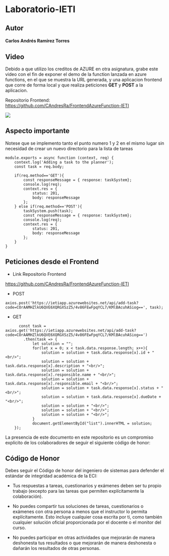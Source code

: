 # Laboratorio-IETI

## Autor

#### Carlos Andrés Ramírez Torres



## Video

Debido a que utilizo los creditos de AZURE en otra asignatura, grabe este video con el fin de exponer el demo de la function lanzada en azure functions, en el que se muestra la URL generada, y una aplicacion frontend que corre de forma local y que realiza peticiones **GET** y **POST** a la aplicacion.

Repositorio Frontend: https://github.com/CAndresRa/FrontendAzureFunction-IETI

![](https://github.com/CAndresRa/Laboratorio-IETI/blob/master/VideoIeti.gif)

## Aspecto importante

Notese que se implemento tanto el punto numero 1 y 2 en el mismo lugar sin necesidad de crear un nuevo directorio para la lista de tareas 

```
module.exports = async function (context, req) {
    context.log('Adding a task to the planner');
    const task = req.body;

    if(req.method=='GET'){
        const responseMessage = { response: taskSystem};
        console.log(req);
        context.res = {
            status: 201,
            body: responseMessage
        };
    } else if(req.method=='POST'){
        taskSystem.push(task);
        const responseMessage = { response: taskSystem};
        console.log(req);
        context.res = {
            status: 201,
            body: responseMessage
        };
    }    
}
``` 



## Peticiones desde el Frontend

* Link Repositorio Frontend

https://github.com/CAndresRa/FrontendAzureFunction-IETI

* POST

``` axios.post('https://ietiapp.azurewebsites.net/api/add-task?code=COrAAMHZlkU6QVE6XQRGXSzZ5/4v86FEwFpqYCL7/KMlBAcuhASiog==', task); ```

* GET

``` 
      const task = axios.get('https://ietiapp.azurewebsites.net/api/add-task?code=COrAAMHZlkU6QVE6XQRGXSzZ5/4v86FEwFpqYCL7/KMlBAcuhASiog==')
        .then(task => {
            let solution = "";
            for(let x = 0; x < task.data.response.length; x++){
                solution = solution + task.data.response[x].id + "<br/>";
                solution = solution + task.data.response[x].description + "<br/>";
                solution = solution + task.data.response[x].responsible.name + "<br/>";
                solution = solution + task.data.response[x].responsible.email + "<br/>";
                solution = solution + task.data.response[x].status + "<br/>";
                solution = solution + task.data.response[x].dueDate + "<br/>";
                solution = solution + "<br/>";
                solution = solution + "<br/>";
                solution = solution + "<br/>";
            }
            document.getElementById("list").innerHTML = solution;
    });
 ```


La presencia de este documento en este repositorio es un compromiso explícito de los colaboradores de seguir el siguiente código de honor:

Código de Honor
------
Debes seguir el Código de honor del ingeniero de sistemas para defender el estándar de integridad académica de la ECI:

- Tus respuestas a tareas, cuestionarios y exámenes deben ser tu propio trabajo (excepto para las tareas que permiten explícitamente la colaboración).

- No puedes compartir tus soluciones de tareas, cuestionarios o exámenes con otra persona a menos que el instructor lo permita explícitamente. Esto incluye cualquier cosa escrita por ti, como también cualquier solución oficial proporcionada por el docente o el monitor del curso.

- No puedes participar en otras actividades que mejorarán de manera deshonesta tus resultados o que mejorarán de manera deshonesta o dañarán los resultados de otras personas.
